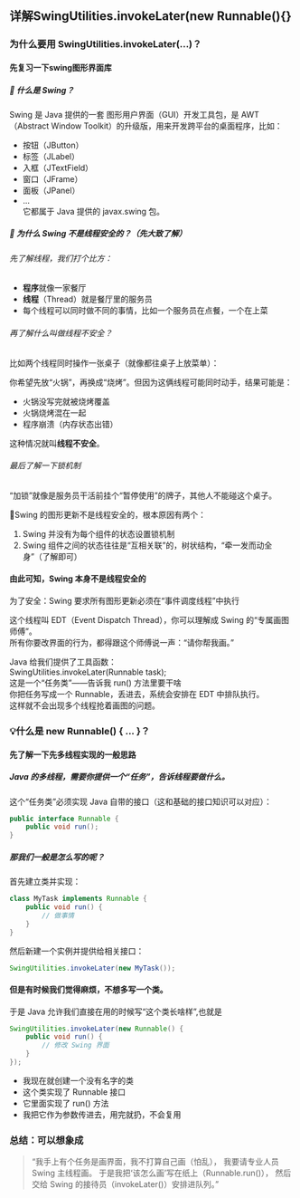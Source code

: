 ## 详解SwingUtilities.invokeLater(new Runnable(){}
### 为什么要用 SwingUtilities.invokeLater(...)？
#### 先复习一下swing图形界面库
##### 🧱 什么是 Swing？

Swing 是 Java 提供的一套 图形用户界面（GUI）开发工具包，是 AWT（Abstract Window Toolkit）的升级版，用来开发跨平台的桌面程序，比如：
* 按钮（JButton）
* 标签（JLabel）
* 入框（JTextField）
* 窗口（JFrame）
* 面板（JPanel）
* ...  
它都属于 Java 提供的 javax.swing 包。

##### 🧵 为什么 Swing 不是线程安全的？（先大致了解）

###### 先了解线程，我们打个比方：

* **程序**就像一家餐厅
* **线程**（Thread）就是餐厅里的服务员
* 每个线程可以同时做不同的事情，比如一个服务员在点餐，一个在上菜

###### 再了解什么叫做线程不安全？
比如两个线程同时操作一张桌子（就像都往桌子上放菜单）：

你希望先放“火锅”，再换成“烧烤”。但因为这俩线程可能同时动手，结果可能是：
* 火锅没写完就被烧烤覆盖
* 火锅烧烤混在一起
* 程序崩溃（内存状态出错）

这种情况就叫**线程不安全**。

###### 最后了解一下锁机制
“加锁”就像是服务员干活前挂个“暂停使用”的牌子，其他人不能碰这个桌子。

🚩Swing 的图形更新不是线程安全的，根本原因有两个：

1.  Swing 并没有为每个组件的状态设置锁机制
2.  Swing 组件之间的状态往往是“互相关联”的，树状结构，“牵一发而动全身”（了解即可）


#### 由此可知，Swing 本身不是线程安全的
为了安全：Swing 要求所有图形更新必须在“事件调度线程”中执行  

这个线程叫 EDT（Event Dispatch Thread），你可以理解成 Swing 的“专属画图师傅”。  
所有你要改界面的行为，都得跟这个师傅说一声：“请你帮我画。”  

Java 给我们提供了工具函数：  
SwingUtilities.invokeLater(Runnable task);  
这是一个“任务类”——告诉我 run() 方法里要干啥  
你把任务写成一个 Runnable，丢进去，系统会安排在 EDT 中排队执行。  
这样就不会出现多个线程抢着画图的问题。  


### 💡什么是 new Runnable() { ... }？
#### 先了解一下先多线程实现的一般思路
 
##### Java 的多线程，需要你提供一个“任务”，告诉线程要做什么。
这个“任务类”必须实现 Java 自带的接口（这和基础的接口知识可以对应）：
```java
public interface Runnable {
    public void run();
}
```
##### 那我们一般是怎么写的呢？

首先建立类并实现：
```java
class MyTask implements Runnable {
    public void run() {
        // 做事情
    }
}
```
然后新建一个实例并提供给相关接口：
```java
SwingUtilities.invokeLater(new MyTask());
```

#### 但是有时候我们觉得麻烦，不想多写一个类。

于是 Java 允许我们直接在用的时候写“这个类长啥样”,也就是
```java
SwingUtilities.invokeLater(new Runnable() {
    public void run() {
        // 修改 Swing 界面
    }
});
```
* 我现在就创建一个没有名字的类
* 这个类实现了 Runnable 接口
* 它里面实现了 run() 方法
* 我把它作为参数传进去，用完就扔，不会复用

### 总结：可以想象成
> “我手上有个任务是画界面，我不打算自己画（怕乱），
我要请专业人员 Swing 主线程画。 
于是我把‘该怎么画’写在纸上（Runnable.run()），
然后交给 Swing 的接待员（invokeLater()）安排进队列。”